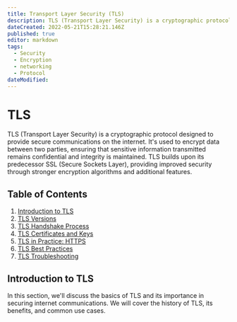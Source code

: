 ```yaml
---
title: Transport Layer Security (TLS)
description: TLS (Transport Layer Security) is a cryptographic protocol designed to provide secure communications on the internet. It's used to encrypt data between two parties, ensuring that sensitive information transmitted remains confidential and integrity is maintained. TLS builds upon its predecessor SSL (Secure Sockets Layer), providing improved security through stronger encryption algorithms and additional features.
dateCreated: 2022-05-21T15:28:21.146Z
published: true
editor: markdown
tags:
  - Security
  - Encryption
  - networking
  - Protocol
dateModified: 
---
```

# TLS

TLS (Transport Layer Security) is a cryptographic protocol designed to provide secure communications on the internet. It's used to encrypt data between two parties, ensuring that sensitive information transmitted remains confidential and integrity is maintained. TLS builds upon its predecessor SSL (Secure Sockets Layer), providing improved security through stronger encryption algorithms and additional features.

## Table of Contents

1. [Introduction to TLS](http://192.168.255.11:8001/#introduction-to-tls)
2. [TLS Versions](http://192.168.255.11:8001/#tls-versions)
3. [TLS Handshake Process](http://192.168.255.11:8001/#tls-handshake-process)
4. [TLS Certificates and Keys](http://192.168.255.11:8001/#tls-certificates-and-keys)
5. [TLS in Practice: HTTPS](http://192.168.255.11:8001/#tls-in-practice-https)
6. [TLS Best Practices](http://192.168.255.11:8001/#tls-best-practices)
7. [TLS Troubleshooting](http://192.168.255.11:8001/#tls-troubleshooting)

## Introduction to TLS

In this section, we'll discuss the basics of TLS and its importance in securing internet communications. We will cover the history of TLS, its benefits, and common use cases.